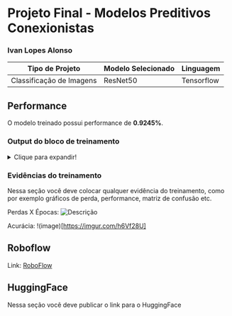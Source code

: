 # Projeto Final - Modelos Preditivos Conexionistas

### Ivan Lopes Alonso

|**Tipo de Projeto**|**Modelo Selecionado**|**Linguagem**|
|--|--|--|
|Classificação de Imagens<br>|ResNet50|Tensorflow|

## Performance

O modelo treinado possui performance de **0.9245%**.

### Output do bloco de treinamento

<details>
  <summary>Clique para expandir!</summary>
  
  ```text
    Epoch 1/10
    6/6 [==============================] - 16s 2s/step - loss: 1.2724 - accuracy: 0.4920 - val_loss: 0.6448 - val_accuracy: 0.7736
    Epoch 2/10
    6/6 [==============================] - 11s 2s/step - loss: 0.6347 - accuracy: 0.7487 - val_loss: 0.4063 - val_accuracy: 0.9245
    Epoch 3/10
    6/6 [==============================] - 8s 1s/step - loss: 0.4444 - accuracy: 0.8289 - val_loss: 0.4285 - val_accuracy: 0.8491
    Epoch 4/10
    6/6 [==============================] - 7s 1s/step - loss: 0.2704 - accuracy: 0.9198 - val_loss: 0.3364 - val_accuracy: 0.9245
    Epoch 5/10
    6/6 [==============================] - 7s 1s/step - loss: 0.2234 - accuracy: 0.9198 - val_loss: 0.4044 - val_accuracy: 0.8491
    Epoch 6/10
    6/6 [==============================] - 7s 1s/step - loss: 0.1736 - accuracy: 0.9358 - val_loss: 0.2674 - val_accuracy: 0.9057
    Epoch 7/10
    6/6 [==============================] - 7s 1s/step - loss: 0.1625 - accuracy: 0.9519 - val_loss: 0.2651 - val_accuracy: 0.9057
    Epoch 8/10
    6/6 [==============================] - 8s 1s/step - loss: 0.1231 - accuracy: 0.9572 - val_loss: 0.2541 - val_accuracy: 0.9057
    Epoch 9/10
    6/6 [==============================] - 7s 1s/step - loss: 0.0947 - accuracy: 0.9626 - val_loss: 0.2606 - val_accuracy: 0.9245
    Epoch 10/10
    6/6 [==============================] - 7s 1s/step - loss: 0.0761 - accuracy: 0.9786 - val_loss: 0.2467 - val_accuracy: 0.9245
    -----------------------------------------------------------------------------------------------------------------------------
    Test accuracy: 1.0
    Test loss: 0.058346349745988846
  ```
</details>

### Evidências do treinamento

Nessa seção você deve colocar qualquer evidência do treinamento, como por exemplo gráficos de perda, performance, matriz de confusão etc.

Perdas X Épocas:
![Descrição](https://imgur.com/Hnib8U9.png)

Acurácia:
!(image)[https://imgur.com/h6Vf28U]

## Roboflow

Link: [RoboFlow](https://app.roboflow.com/ivan-cvk3z/birds-uojom/2)

## HuggingFace

Nessa seção você deve publicar o link para o HuggingFace
